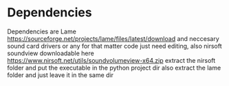 # Dependencies
Dependencies are Lame https://sourceforge.net/projects/lame/files/latest/download and neccesary sound card drivers or any for that matter code just need editing, also nirsoft soundview downloadable here https://www.nirsoft.net/utils/soundvolumeview-x64.zip
extract the nirsoft folder and put the executable in the python project dir also extract the lame folder and just leave it in the same dir










